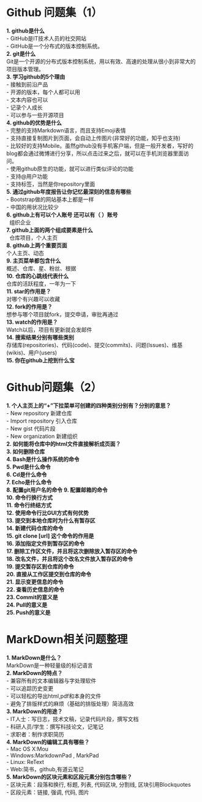#  Github 问题集（1）  
**1. github是什么**  
     - GitHub是IT技术人员的社交网站  
     - GitHub是一个分布式的版本控制系统。  
**2. git是什么**    
     Git是一个开源的分布式版本控制系统，用以有效、高速的处理从很小到非常大的项目版本管理。  
**3. 学习github的5个理由**  
     - 接触到前沿产品  
     - 开源的版本，每个人都可以用  
     - 文本内容也可以  
     - 记录个人成长  
     - 可以参与一些开源项目  
**4. github的优势是什么**  
     - 完整的支持Markdown语言，而且支持Emoji表情  
     - 支持直接复制图片到页面，会自动上传图片(非常好的功能，知乎也支持)  
     - 比较好的支持Mobile。虽然github没有手机客户端，但是一般开发者，写好的blog都会通过微博进行分享，所以点击过来之后，就可以在手机浏览器里面访问。  
     - 使用github原生的功能，就可以进行类似评论的功能  
     - 支持@用户功能  
     - 支持标签，当然是你repository里面  
**5. 通过github年度报告让你记忆最深刻的信息有哪些**  
     - Bootstrap做的网站基本上都是一样  
     - 中国的用状况比较少  
**6. github上有可以个人账号 还可以有（  ）账号**  
     组织企业  
**7. github上面的两个组成要素是什么**  
     仓库项目，个人主页  
**8. github上两个重要页面**  
     个人主页、动态  
**9. 主页菜单都包含什么**  
     概述、仓库、星、粉丝、根据  
**10. 仓库的心跳线代表什么**  
     仓库的活跃程度，一年为一下  
**11. star的作用是？**  
     对哪个有兴趣可以收藏  
**12. fork的作用是？**  
     想参与哪个项目就fork，提交申请，审批再通过  
**13. watch的作用是？**  
     Watch以后，项目有更新就会发邮件  
**14. 搜索结果分别有哪些类别**  
     存储库(repositories)、代码(code)、提交(commits)、问题(lssues)、维基(wikis)、用户(users)  
**15. 你在github上挖到什么宝**  
  

# Github问题集（2）  
**1.	个人主页上的“+”下拉菜单可创建的四种类别分别有？分别的意思？**  
    - New repository  新建仓库  
    - Import repository  引入仓库  
    - New gist  代码片段  
    - New organization  新建组织  
**2.	如何能将仓库中的html文件直接解析成页面？**  
**3.	如何删除仓库**  
**4.	Bash是什么操作系统的命令**  
**5.	Pwd是什么命令**  
**6.	Cd是什么命令**  
**7.	Echo是什么命令**  
**8.	配置git用户名的命令** 
**9.	配置邮箱的命令**  
**10. 命令行换行方式**  
**11. 命令行终结方式**  
**12. 使用命令行比GUI方式有何优势**  
**13. 提交到本地仓库时为什么有暂存区**  
**14. 新建代码仓库的命令**  
**15. git clone [url] 这个命令的作用是**  
**16. 添加指定文件到暂存区的命令**  
**17. 删除工作区文件，并且将这次删除放入暂存区的命令**  
**18. 改名文件，并且将这个改名文件放入暂存区的命令**  
**19. 提交暂存区到仓库的命令**  
**20. 直接从工作区提交到仓库的命令**  
**21. 显示变更信息的命令**  
**22. 查看历史信息的命令**  
**23. Commit的意义是**  
**24. Pull的意义是**  
**25. Push的意义是**  


# MarkDown相关问题整理
**1.	MarkDown是什么？**    
    MarkDown是一种轻量级的标记语言  
**2.	MarkDown的特点？**  
    - 兼容所有的文本编辑器与字处理软件  
    - 可以追踪历史变更  
    - 可以轻松的导出html,pdf和本身的文件  
    - 避免了排版样式的麻烦（基础的排版处理）简洁高效  
**3.	MarkDown的用途？**  
    - IT人士：写日志，技术文稿，记录代码片段，撰写文档  
    - 科研人员/学生：撰写科技论文，记笔记  
    - 求职者：制作求职简历  
**4.	MarkDown的编辑工具有哪些？**  
    - Mac OS X:Mou  
    - Windows:MarkdownPad , MarkPad  
    - Linux: ReText  
    - Web:简书，github,有道云笔记  
**5.	MarkDown的区块元素和区段元素分别包含哪些？**  
    - 区块元素：段落和换行, 标题, 列表, 代码区块, 分割线, 区块引用Blockquotes  
    - 区段元素：链接, 强调, 代码, 图片
  
